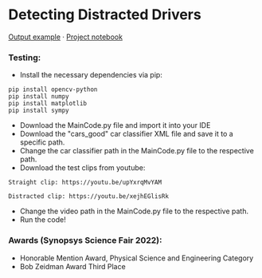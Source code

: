 # Detecting Distracted Drivers

[Output example](https://youtu.be/kIjRUuDr6XQ) ·
[Project notebook](https://colab.research.google.com/drive/1RQrEzGkaY8S3NYdyLO2fFDhOmkoddR_m?usp=sharing)

### Testing:
  * Install the necessary dependencies via pip:
```
pip install opencv-python
pip install numpy
pip install matplotlib
pip install sympy 
```
  * Download the MainCode.py file and import it into your IDE
  * Download the "cars_good" car classifier XML file and save it to a specific path. 
  * Change the car classifier path in the MainCode.py file to the respective path.
  * Download the test clips from youtube:

```Straight clip: https://youtu.be/upYxrqMvYAM```

 ```Distracted clip: https://youtu.be/xejhEGlisRk```
 
  * Change the video path in the MainCode.py file to the respective path.
  * Run the code! 
  
  ### Awards (Synopsys Science Fair 2022):

  * Honorable Mention Award, Physical Science and Engineering Category 
  * Bob Zeidman Award Third Place


